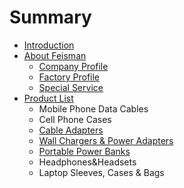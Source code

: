 # Summary

* [Introduction](README.md)
* [About Feisman](chapter1/company-profile.md)
  * [Company Profile](chapter1/company-profile.md)
  * [Factory Profile](chapter1/factory-profile.md)
  * [Special Service](chapter1/special-service.md)
* [Product List](product-list.md)
  * Mobile Phone Data Cables
  * Cell Phone Cases
  * [Cable Adapters](cable-adapters.md)
  * [Wall Chargers & Power Adapters](wall-chargers-and-power-adapters.md)
  * [Portable Power Banks](portable-power-banks.md)
  * Headphones&Headsets
  * Laptop Sleeves, Cases & Bags



